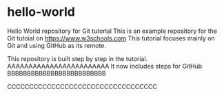 # hello-world
Hello World repository for Git tutorial
This is an example repository for the Git tutoial on https://www.w3schools.com
This tutorial focuses mainly on Git and using GitHub as its remote.

This repository is built step by step in the tutorial.
AAAAAAAAAAAAAAAAAAAAAAAA
It now includes steps for GitHub
BBBBBBBBBBBBBBBBBBBBBBBBB

CCCCCCCCCCCCCCCCCCCCCCCCCCCCCCCCCC